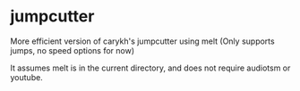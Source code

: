 # jumpcutter
More efficient version of carykh's jumpcutter using melt (Only supports jumps, no speed options for now)

It assumes melt is in the current directory, and does not require audiotsm or youtube.
